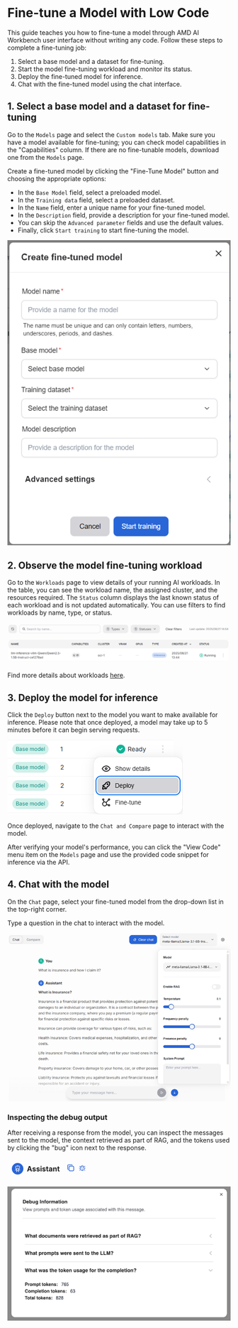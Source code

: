 <!--
Copyright © Advanced Micro Devices, Inc., or its affiliates.

SPDX-License-Identifier: MIT
-->

```{tags} AMD AI Workbench, fine-tuning, tutorial
```

# Fine-tune a Model with Low Code

This guide teaches you how to fine-tune a model through AMD AI Workbench user interface without writing any code. Follow these steps to complete a fine-tuning job:

1. Select a base model and a dataset for fine-tuning.
2. Start the model fine-tuning workload and monitor its status.
3. Deploy the fine-tuned model for inference.
4. Chat with the fine-tuned model using the chat interface.

## 1. Select a base model and a dataset for fine-tuning

Go to the `Models` page and select the `Custom models` tab. Make sure you have a model available for fine-tuning; you can check model capabilities in the "Capabilities" column. If there are no fine-tunable models, download one from the `Models` page.

Create a fine-tuned model by clicking the "Fine-Tune Model" button and choosing the appropriate options:

- In the `Base Model` field, select a preloaded model.
- In the `Training data` field, select a preloaded dataset.
- In the `Name` field, enter a unique name for your fine-tuned model.
- In the `Description` field, provide a description for your fine-tuned model.
- You can skip the `Advanced parameter` fields and use the default values.
- Finally, click `Start training` to start fine-tuning the model.

![Create fine-tuned model](../core/docs/core-img/training/fine-tuning-trigger.png)

## 2. Observe the model fine-tuning workload

Go to the `Workloads` page to view details of your running AI workloads. In the table, you can see the workload name, the assigned cluster, and the resources required. The `Status` column displays the last known status of each workload and is not updated automatically. You can use filters to find workloads by name, type, or status.

![Workload filters](../core/docs/core-img/workloads/workloads-filters.png)

Find more details about workloads [here](../core/docs/workbench/workloads.md).

## 3. Deploy the model for inference

Click the `Deploy` button next to the model you want to make available for inference. Please note that once deployed, a model may take up to 5 minutes before it can begin serving requests.

![Deploy fine-tuned model](../core/docs/core-img/training/fine-tuning-deploy-model.png)

Once deployed, navigate to the `Chat and Compare` page to interact with the model.

After verifying your model's performance, you can click the "View Code" menu item on the `Models` page and use the provided code snippet for inference via the API.

## 4. Chat with the model

On the `Chat` page, select your fine-tuned model from the drop-down list in the top-right corner.

Type a question in the chat to interact with the model.

![Chat](../core/docs/core-img/inference/chat.png)

### Inspecting the debug output

After receiving a response from the model, you can inspect the messages sent to the model, the context retrieved as part of RAG, and the tokens used by clicking the "bug" icon next to the response.

![Debug icon](../core/docs/core-img/inference/debug-icon.png)

![Debug output](../core/docs/core-img/inference/debug-output.png)
